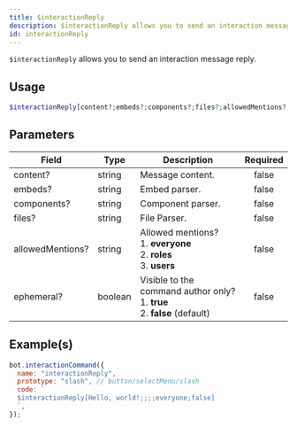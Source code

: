 ```yaml
---
title: $interactionReply
description: $interactionReply allows you to send an interaction message reply.
id: interactionReply
---
```


`$interactionReply` allows you to send an interaction message reply.

## Usage

```php
$interactionReply[content?;embeds?;components?;files?;allowedMentions?;ephemeral?]
```

## Parameters

| Field            | Type    | Description                                                                          | Required |
| ---------------- | ------- | ------------------------------------------------------------------------------------ | :------: |
| content?         | string  | Message content.                                                                     |  false   |
| embeds?          | string  | Embed parser.                                                                        |  false   |
| components?      | string  | Component parser.                                                                    |  false   |
| files?           | string  | File Parser.                                                                         |  false   |
| allowedMentions? | string  | Allowed mentions? <br /> 1. **everyone** <br /> 2. **roles** <br /> 3. **users**     |  false   |
| ephemeral?       | boolean | Visible to the command author only? <br /> 1. **true** <br /> 2. **false** (default) |  false   |

## Example(s)

```javascript
bot.interactionCommand({
  name: "interactionReply",
  prototype: "slash", // button/selectMenu/slash
  code: `
  $interactionReply[Hello, world!;;;;everyone;false]
  `,
});
```

